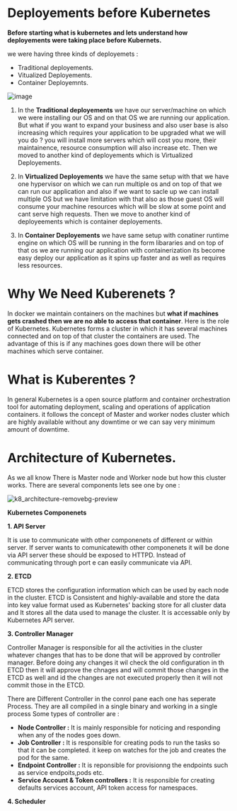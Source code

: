 # Deployements before Kubernetes
**Before starting what is kubernetes and lets understand how deployements were taking place before Kubernets.**

we were having three kinds of deployemets : 
- Traditional deployements.
- Vitualized Deployements.
- Container Deployemnts.

![image](https://user-images.githubusercontent.com/69069614/180745350-18e3b73e-c0b4-4be0-85af-46fdd2ff0f2e.png)

1. In the **Traditional deployements** we have our server/machine on which we were installing our OS and on that OS we are running our application. But what if you want to expand your business and also user base is also increasing which requires your application to be upgraded what we will you do ? you will install more servers which will cost you more, their maintainence, resource consumption will also increase etc. Then we moved to another kind of deployements which is Virtualized Deployements.

2. In **Virtualized Deployements** we have the same setup with that we have one hypervisor on which we can run multiple os and on top of that we can run our application and also if we want to sacle up we can install multiple OS but we have limitation with that also as those guest OS will consume your machine resources which will be slow at some point and cant serve high requests. Then we move to another kind of deployeements which is container deployements.

3. In **Container Deployements** we have same setup with conatiner runtime engine on which OS will be running in the form libararies and on top of that os we are running our application with containerization its become easy deploy our application as it spins up faster and as well as requires less resources.

# Why We Need Kuberenets ?

In docker we maintain containers on the machines but **what if machines gets crashed then we are no able to access that container**. Here is the role of Kubernetes. Kubernetes forms a cluster in which it has several machines connected and on top of that cluster the containers are used. The advantage of this is if any machines goes down there will be other machines which serve container.

# What is Kuberentes ?
In general Kubernetes is a open source platform and container orchestration tool for automating deployment, scaling and operations of application containers.
it follows the concept of Master and worker nodes cluster which are highly available without any downtime or we can say very minimum amount of downtime.

# Architecture of Kubernetes.
As we all know There is Master node and Worker node but how this cluster works. There are several components lets see one by one : 


![k8_architecture-removebg-preview](https://user-images.githubusercontent.com/69069614/181056970-cece8ac9-4597-45b9-b447-e2f90f8ddd67.png)

**Kubernetes Componenets**

**1. API Server**

It is use to communicate with other componenets of different or within server. If server wants to comunicatewith other componenets it will be done via API server these should be exposed to HTTPD. Instead of communicating through port e can easily communicate via API.

**2. ETCD**

ETCD stores the configuration information which can be used by each node in the cluster. ETCD is Consistent and highly-available and store the data into key value format used as Kubernetes' backing store for all cluster data and It stores all the data used to manage the cluster. It is accessable only by Kubernetes API server. 

**3. Controller Manager**

Controller Manager is responsible for all the activities in the cluster whatever changes that has to be done that will be approved by controller manager. Before doing any changes it wil check the old configuration in th ETCD then it will approve the chnages and will commit those changes in the ETCD as well and id the changes are not executed properly then it will not commit those in the ETCD.

There are Different Controller in the conrol pane each one has seperate Process. They are all compiled in a single binary and working in a single process
Some types of controller are :

- **Node Controller :** It is mainly responsible for noticing and responding when any of the nodes goes down.
- **Job Controller :** It is responsible for creating pods to run the tasks so that it can be completed. it keep on watches for the job and creates the pod for the same.
- **Endpoint Controller :** It is reponsible for provisionng the endpoints such as service endpoits,pods etc.
- **Service Account & Token controllers :** It is responsible for creating defaults services account, API token access for namespaces.

**4. Scheduler**
